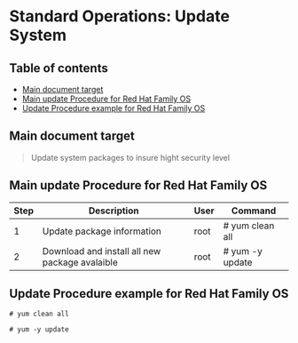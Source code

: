 # Standard Operations: Update System 

## Table of contents
- [Main document target](#main-document-target)
- [Main update Procedure for Red Hat Family OS](#main-update-procedure-for-red-hat-family-os)
- [Update Procedure example for Red Hat Family OS](#update-procedure-example-for-red-hat-family-os)


## Main document target 

> Update system packages to insure hight security level


## Main update Procedure for Red Hat Family OS
| Step | Description | User | Command |
| --- | --- | --- | --- |
| 1 | Update package information | root | # yum clean all |
| 2 | Download and install all new package avalaible | root | # yum -y update |



##  Update Procedure example for Red Hat Family OS 
```
# yum clean all

# yum -y update
